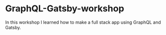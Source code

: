 # GraphQL-Gatsby-workshop
In this workshop I learned how to make a full stack app using GraphQL and Gatsby. 
